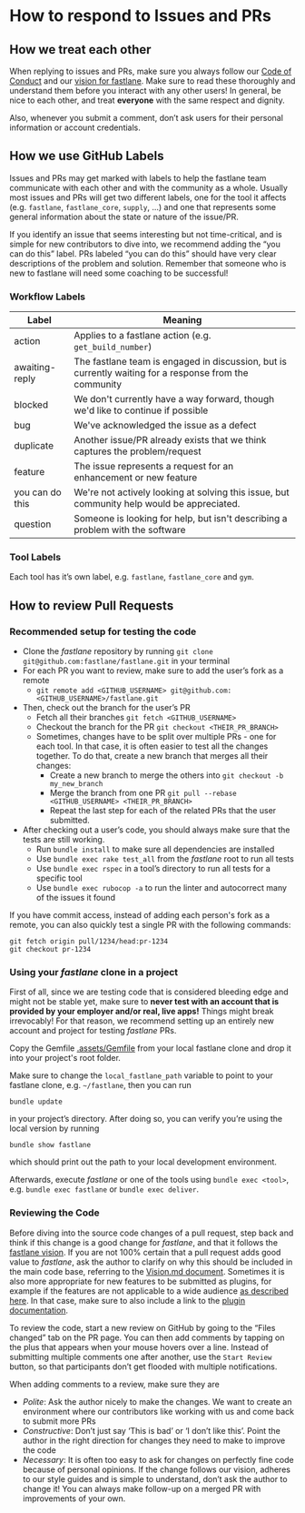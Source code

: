 # How to respond to Issues and PRs 

## How we treat each other  

When replying to issues and PRs, make sure you always follow our [Code of Conduct](CODE_OF_CONDUCT.md) and our [vision for fastlane](VISION.md). Make sure to read these thoroughly and understand them before you interact with any other users! In general, be nice to each other, and treat **everyone** with the same respect and dignity. 

Also, whenever you submit a comment, don’t ask users for their personal information or account credentials. 

## How we use GitHub Labels

Issues and PRs may get marked with labels to help the fastlane team communicate with each other and with the community as a whole. Usually most issues and PRs will get two different labels, one for the tool it affects (e.g. `fastlane`, `fastlane_core`, `supply`, ...) and one that represents some general information about the state or nature of the issue/PR. 

If you identify an issue that seems interesting but not time-critical, and is simple for new contributors to dive into, we recommend adding the “you can do this” label. PRs labeled “you can do this” should have very clear descriptions of the problem and solution. Remember that someone who is new to fastlane will need some coaching to be successful!

### Workflow Labels

| Label | Meaning|
| ----- | ------ |
| action | Applies to a fastlane action (e.g. `get_build_number`) |
| awaiting-reply | The fastlane team is engaged in discussion, but is currently waiting for a response from the community |
| blocked | We don't currently have a way forward, though we'd like to continue if possible |
| bug | We've acknowledged the issue as a defect |
| duplicate | Another issue/PR already exists that we think captures the problem/request |
| feature | The issue represents a request for an enhancement or new feature |
| you can do this | We're not actively looking at solving this issue, but community help would be appreciated.  |
| question | Someone is looking for help, but isn't describing a problem with the software |

### Tool Labels

Each tool has it’s own label, e.g. `fastlane`, `fastlane_core` and `gym`. 

## How to review Pull Requests 

### Recommended setup for testing the code

- Clone the _fastlane_ repository by running  `git clone git@github.com:fastlane/fastlane.git` in your terminal
- For each PR you want to review, make sure to add the user’s fork as a remote 
  - `git remote add <GITHUB_USERNAME> git@github.com:<GITHUB_USERNAME>/fastlane.git`
- Then, check out the branch for the user’s PR
  - Fetch all their branches `git fetch <GITHUB_USERNAME>`
  - Checkout the branch for the PR `git checkout <THEIR_PR_BRANCH>`
  - Sometimes, changes have to be split over multiple PRs - one for each tool. In that case, it is often easier to test all the changes together. To do that, create a new branch that merges all their changes:
    - Create a new branch to merge the others into `git checkout -b my_new_branch`
    - Merge the branch from one PR `git pull --rebase <GITHUB_USERNAME> <THEIR_PR_BRANCH>`
    - Repeat the last step for each of the related PRs that the user submitted.
- After checking out a user’s code, you should always make sure that the tests are still working. 
  - Run `bundle install` to make sure all dependencies are installed
  - Use `bundle exec rake test_all` from the _fastlane_ root to run all tests
  - Use `bundle exec rspec` in a tool’s directory to run all tests for a specific tool
  - Use `bundle exec rubocop -a` to run the linter and autocorrect many of the issues it found

If you have commit access, instead of adding each person's fork as a remote, you can also quickly test a single PR with the following commands:

```
git fetch origin pull/1234/head:pr-1234
git checkout pr-1234
```

### Using your _fastlane_ clone in a project

First of all, since we are testing code that is considered bleeding edge and might not be stable yet, make sure to **never test with an account that is provided by your employer and/or real, live apps!** Things might break irrevocably! For that reason, we recommend setting up an entirely new account and project for testing _fastlane_ PRs. 

Copy the Gemfile [.assets/Gemfile](.assets/Gemfile) from your local fastlane clone and drop it into your project's root folder.

Make sure to change the `local_fastlane_path` variable to point to your fastlane clone, e.g. `~/fastlane`, then you can run
```
bundle update
```
in your project’s directory. After doing so, you can verify you’re using the local version by running

```
bundle show fastlane
```

which should print out the path to your local development environment.

Afterwards, execute _fastlane_ or one of the tools using `bundle exec <tool>`, e.g. `bundle exec fastlane` or `bundle exec deliver`. 

### Reviewing the Code

Before diving into the source code changes of a pull request, step back and think if this change is a good change for _fastlane_, and that it follows the [fastlane vision](VISION.md). If you are not 100% certain that a pull request adds good value to _fastlane_, ask the author to clarify on why this should be included in the main code base, referring to the [Vision.md document](VISION.md). Sometimes it is also more appropriate for new features to be submitted as plugins, for example if the features are not applicable to a wide audience [as described here](fastlane/docs/Plugins.md#submitting-the-action-to-the-fastlane-main-repo). In that case, make sure to also include a link to the [plugin documentation](fastlane/docs/Plugins.md).

To review the code, start a new review on GitHub by going to the “Files changed” tab on the PR page. You can then add comments by tapping on the plus that appears when your mouse hovers over a line. Instead of submitting multiple comments one after another, use the `Start Review` button, so that participants don’t get flooded with multiple notifications.

When adding comments to a review, make sure they are
- *Polite*: Ask the author nicely to make the changes. We want to create an environment where our contributors like working with us and come back to submit more PRs
- *Constructive*: Don’t just say ‘This is bad’ or ‘I don’t like this’. Point the author in the right direction for changes they need to make to improve the code
- *Necessary*: It is often too easy to ask for changes on perfectly fine code because of personal opinions. If the change follows our vision, adheres to our style guides and is simple to understand, don’t ask the author to change it! You can always make follow-up on a merged PR with improvements of your own.
